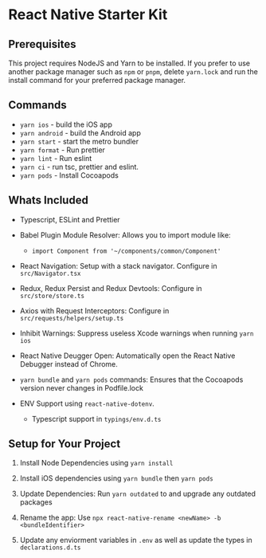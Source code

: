 # React Native Starter Kit

## Prerequisites

This project requires NodeJS and Yarn to be installed. If you prefer to use another package manager such as `npm` or `pnpm`, delete `yarn.lock` and run the install command for your preferred package manager.

## Commands

- `yarn ios` - build the iOS app
- `yarn android` - build the Android app
- `yarn start` - start the metro bundler
- `yarn format` - Run prettier
- `yarn lint` - Run eslint
- `yarn ci` - run tsc, prettier and eslint.
- `yarn pods` - Install Cocoapods

## Whats Included

- Typescript, ESLint and Prettier

- Babel Plugin Module Resolver: Allows you to import module like:

  - `import Component from '~/components/common/Component'`

- React Navigation: Setup with a stack navigator. Configure in `src/Navigator.tsx`

- Redux, Redux Persist and Redux Devtools: Configure in `src/store/store.ts`

- Axios with Request Interceptors: Configure in `src/requests/helpers/setup.ts`

- Inhibit Warnings: Suppress useless Xcode warnings when running `yarn ios`

- React Native Deugger Open: Automatically open the React Native Debugger instead of Chrome.

- `yarn bundle` and `yarn pods` commands: Ensures that the Cocoapods version never changes in Podfile.lock

- ENV Support using `react-native-dotenv`.
  - Typescript support in `typings/env.d.ts`

## Setup for Your Project

1. Install Node Dependencies using `yarn install`

2. Install iOS dependencies using `yarn bundle` then `yarn pods`

3. Update Dependencies: Run `yarn outdated` to and upgrade any outdated packages

4. Rename the app: Use `npx react-native-rename <newName> -b <bundleIdentifier>`

5. Update any enviorment variables in `.env` as well as update the types in `declarations.d.ts`
